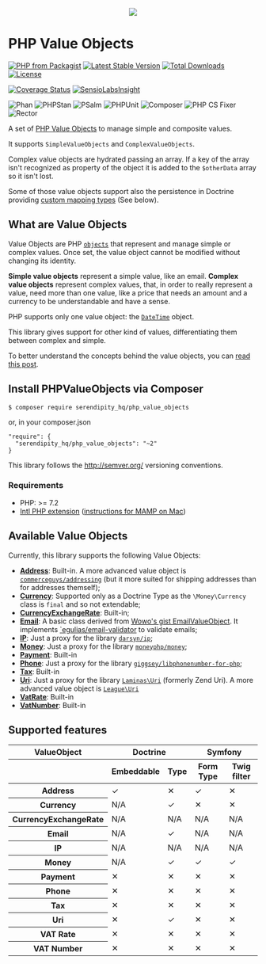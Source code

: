 <p align="center">
    <a href="http://www.serendipityhq.com" target="_blank">
        <img src="http://www.serendipityhq.com/assets/open-source-projects/Logo-SerendipityHQ-Icon-Text-Purple.png">
    </a>
</p>

# PHP Value Objects

[![PHP from Packagist](https://img.shields.io/packagist/php-v/serendipity_hq/php_value_objects?color=%238892BF)](https://packagist.org/packages/serendipity_hq/php_value_objects)
[![Latest Stable Version](https://poser.pugx.org/serendipity_hq/php_value_objects/v/stable.png)](https://packagist.org/packages/serendipity_hq/php_value_objects)
[![Total Downloads](https://poser.pugx.org/serendipity_hq/php_value_objects/downloads.svg)](https://packagist.org/packages/serendipity_hq/php_value_objects)
[![License](https://poser.pugx.org/serendipity_hq/php_value_objects/license.svg)](https://packagist.org/packages/serendipity_hq/php_value_objects)

[![Coverage Status](https://coveralls.io/repos/github/Aerendir/PHPValueObjects/badge.svg?branch=master)](https://coveralls.io/github/Aerendir/PHPValueObjects?branch=master)
[![SensioLabsInsight](https://insight.sensiolabs.com/projects/daa2a03b-444d-4ea6-8516-10e81c089b84/mini.png)](https://insight.sensiolabs.com/projects/daa2a03b-444d-4ea6-8516-10e81c089b84)

![Phan](https://github.com/Aerendir/PHPValueObjects/workflows/Phan/badge.svg)
![PHPStan](https://github.com/Aerendir/PHPValueObjects/workflows/PHPStan/badge.svg)
![PSalm](https://github.com/Aerendir/PHPValueObjects/workflows/PSalm/badge.svg)
![PHPUnit](https://github.com/Aerendir/PHPValueObjects/workflows/PHPunit/badge.svg)
![Composer](https://github.com/Aerendir/PHPValueObjects/workflows/Composer/badge.svg)
![PHP CS Fixer](https://github.com/Aerendir/PHPValueObjects/workflows/PHP%20CS%20Fixer/badge.svg)
![Rector](https://github.com/Aerendir/PHPValueObjects/workflows/Rector/badge.svg)

A set of [PHP Value Objects](https://io.serendipityhq.com/experience/php-and-doctrine-immutable-objects-value-objects-and-embeddables/) to manage simple and composite values.

It supports `SimpleValueObjects` and `ComplexValueObjects`.

Complex value objects are hydrated passing an array. If a key of the array isn't recognized as property of the object it
 is added to the `$otherData` array so it isn't lost.

Some of those value objects support also the persistence in Doctrine providing [custom mapping types](http://docs.doctrine-project.org/projects/doctrine-orm/en/latest/cookbook/custom-mapping-types.html) (See below).

## What are Value Objects

Value Objects are PHP [`objects`](http://php.net/manual/en/language.types.object.php) that represent and manage simple
 or complex values. Once set, the value object cannot be modified without changing its identity.

**Simple value objects** represent a simple value, like an email.
**Complex value objects** represent complex values, that, in order to really represent a value, need more than one
value, like a price that needs an amount and a currency to be understandable and have a sense.

PHP supports only one value object: the [`DateTime`](http://php.net/manual/en/class.datetime.php) object.

This library gives support for other kind of values, differentiating them between complex and simple.

To better understand the concepts behind the value objects, you can [read this post](https://io.serendipityhq.com/experience/php-and-doctrine-immutable-objects-value-objects-and-embeddables/).

## Install PHPValueObjects via Composer

    $ composer require serendipity_hq/php_value_objects

or, in your composer.json

    "require": {
      "serendipity_hq/php_value_objects": "~2"
    }


This library follows the http://semver.org/ versioning conventions.

### Requirements

- PHP: >= 7.2
- [Intl PHP extension](http://php.net/manual/en/book.intl.php)
 ([instructions for MAMP on Mac](http://aerendir.me/?p=452))

## Available Value Objects

Currently, this library supports the following Value Objects:

* **[Address](docs/Address.md)**: Built-in. A more advanced value object is [`commerceguys/addressing`](https://github.com/commerceguys/addressing) (but it more suited for shipping addresses than for addresses themself);
* **[Currency](docs/Currency.md)**: Supported only as a Doctrine Type as the `\Money\Currency` class is `final` and so not extendable;
* **[CurrencyExchangeRate](docs/CurrencyExchangeRate.md)**: Built-in;
* **[Email](docs/Email.md)**: A basic class derived from [Wowo's gist EmailValueObject](https://gist.github.com/wowo/b49ac45b975d5c489214). It implements [`egulias/email-validator](https://github.com/egulias/EmailValidator) to validate emails;
* **[IP](docs/Ip.md)**: Just a proxy for the library [`darsyn/ip`](https://github.com/darsyn/ip);
* **[Money](docs/Money.md)**: Just a proxy for the library [`moneyphp/money`](https://github.com/moneyphp/money);
* **[Payment](docs/Payment.md)**: Built-in
* **[Phone](docs/Phone.md)**: Just a proxy for the library [`giggsey/libphonenumber-for-php`](https://github.com/giggsey/libphonenumber-for-php);
* **[Tax](docs/Tax.md)**: Built-in
* **[Uri](docs/Uri.md)**: Just a proxy for the library [`Laminas\Uri`](https://github.com/laminas/laminas-uri) (formerly Zend Uri). A more advanced value object is [`League\Uri`](https://github.com/thephpleague/uri)
* **[VatRate](docs/Vat.md)**: Built-in
* **[VatNumber](docs/VatNumber.md)**: Built-in

## Supported features

<table>
    <thead>
        <tr>
            <th scope="col">ValueObject</th>
            <th scope="col" colspan="2">Doctrine</th>
            <th scope="col" colspan="2">Symfony</th>
        </tr>
        <tr>
            <th scope="col"></th>
            <th scope="col">Embeddable</th>
            <th scope="col">Type</th>
            <th scope="col">Form Type</th>
            <th scope="col">Twig filter</th>
        </tr>
    </thead>
    <tbody>
        <tr>
            <th scope="row">Address</th>
            <td>✓</td>
            <td>✕</td>
            <td>✓</td>
            <td>✕</td>
        </tr>
        <tr>
            <th scope="row">Currency</th>
            <td>N/A</td>
            <td>✓</td>
            <td>✕</td>
            <td>✕</td>
        </tr>
        <tr>
            <th scope="row">CurrencyExchangeRate</th>
            <td>N/A</td>
            <td>N/A</td>
            <td>N/A</td>
            <td>N/A</td>
        </tr>
        <tr>
            <th scope="row">Email</th>
            <td>N/A</td>
            <td>✓</td>
            <td>N/A</td>
            <td>N/A</td>
        </tr>
        <tr>
            <th scope="row">IP</th>
            <td>N/A</td>
            <td>N/A</td>
            <td>N/A</td>
            <td>N/A</td>
        </tr>
        <tr>
            <th scope="row">Money</th>
            <td>N/A</td>
            <td>✓</td>
            <td>✓</td>
            <td>✓</td>
        </tr>
        <tr>
            <th scope="row">Payment</th>
            <td>✕</td>
            <td>✕</td>
            <td>✕</td>
            <td>✕</td>
        </tr>
        <tr>
            <th scope="row">Phone</th>
            <td>✕</td>
            <td>✕</td>
            <td>✕</td>
            <td>✕</td>
        </tr>
        <tr>
            <th scope="row">Tax</th>
            <td>✕</td>
            <td>✕</td>
            <td>✕</td>
            <td>✕</td>
        </tr>
        <tr>
            <th scope="row">Uri</th>
            <td>✕</td>
            <td>✓</td>
            <td>✕</td>
            <td>✕</td>
        </tr>
        <tr>
            <th scope="row">VAT Rate</th>
            <td>✕</td>
            <td>✕</td>
            <td>✕</td>
            <td>✕</td>
        </tr>
        <tr>
            <th scope="row">VAT Number</th>
            <td>✕</td>
            <td>✕</td>
            <td>✕</td>
            <td>✕</td>
        </tr>
    </tbody>
</table>
